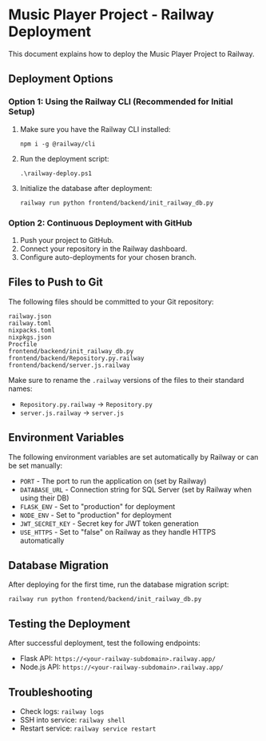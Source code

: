 # Music Player Project - Railway Deployment

This document explains how to deploy the Music Player Project to Railway.

## Deployment Options

### Option 1: Using the Railway CLI (Recommended for Initial Setup)

1. Make sure you have the Railway CLI installed:
   ```
   npm i -g @railway/cli
   ```

2. Run the deployment script:
   ```
   .\railway-deploy.ps1
   ```

3. Initialize the database after deployment:
   ```
   railway run python frontend/backend/init_railway_db.py
   ```

### Option 2: Continuous Deployment with GitHub

1. Push your project to GitHub.
2. Connect your repository in the Railway dashboard.
3. Configure auto-deployments for your chosen branch.

## Files to Push to Git

The following files should be committed to your Git repository:

```
railway.json
railway.toml
nixpacks.toml
nixpkgs.json
Procfile
frontend/backend/init_railway_db.py
frontend/backend/Repository.py.railway
frontend/backend/server.js.railway
```

Make sure to rename the `.railway` versions of the files to their standard names:
- `Repository.py.railway` → `Repository.py`
- `server.js.railway` → `server.js`

## Environment Variables

The following environment variables are set automatically by Railway or can be set manually:

- `PORT` - The port to run the application on (set by Railway)
- `DATABASE_URL` - Connection string for SQL Server (set by Railway when using their DB)
- `FLASK_ENV` - Set to "production" for deployment
- `NODE_ENV` - Set to "production" for deployment
- `JWT_SECRET_KEY` - Secret key for JWT token generation
- `USE_HTTPS` - Set to "false" on Railway as they handle HTTPS automatically

## Database Migration

After deploying for the first time, run the database migration script:

```
railway run python frontend/backend/init_railway_db.py
```

## Testing the Deployment

After successful deployment, test the following endpoints:

- Flask API: `https://<your-railway-subdomain>.railway.app/`
- Node.js API: `https://<your-railway-subdomain>.railway.app/`

## Troubleshooting

- Check logs: `railway logs`
- SSH into service: `railway shell`
- Restart service: `railway service restart`
